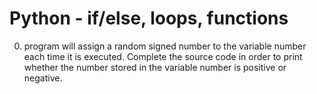 # Python - if/else, loops, functions
0. program will assign a random signed number to the variable number each time it is executed. Complete the source code in order to print whether the number stored in the variable number is positive or negative.<br />
